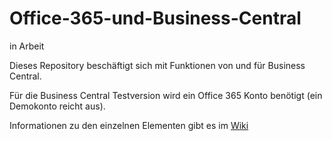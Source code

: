 # Office-365-und-Business-Central
in Arbeit

Dieses Repository beschäftigt sich mit Funktionen von und für Business Central.

Für die Business Central Testversion wird ein Office 365 Konto benötigt (ein Demokonto reicht aus).

Informationen zu den einzelnen Elementen gibt es im [Wiki](https://github.com/BS-Concepts/Office-365-und-Business-Central/wiki)
